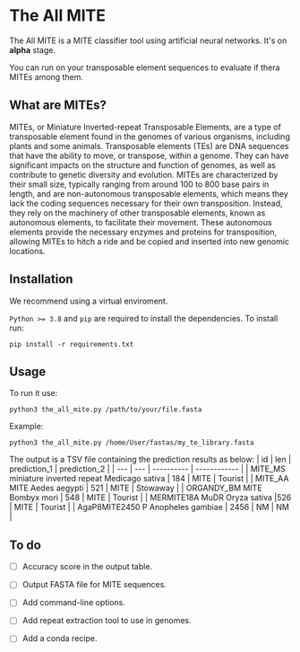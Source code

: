 # The All MITE

The All MITE is a MITE classifier tool using artificial neural networks.
It's on **alpha** stage.

You can run on your transposable element sequences to evaluate if thera MITEs among them.

## What are MITEs?

MITEs, or Miniature Inverted-repeat Transposable Elements, are a type of transposable element found in the genomes of various organisms, including plants and some animals. Transposable elements (TEs) are DNA sequences that have the ability to move, or transpose, within a genome. They can have significant impacts on the structure and function of genomes, as well as contribute to genetic diversity and evolution.
MITEs are characterized by their small size, typically ranging from around 100 to 800 base pairs in length, and are non-autonomous transposable elements, which means they lack the coding sequences necessary for their own transposition. Instead, they rely on the machinery of other transposable elements, known as autonomous elements, to facilitate their movement. These autonomous elements provide the necessary enzymes and proteins for transposition, allowing MITEs to hitch a ride and be copied and inserted into new genomic locations.

## Installation

We recommend using a virtual enviroment.

`Python >= 3.8` and `pip` are required to install the dependencies. To install run:

`pip install -r requirements.txt`

## Usage

To run it use:

`python3 the_all_mite.py /path/to/your/file.fasta`

Example: 

`python3 the_all_mite.py /home/User/fastas/my_te_library.fasta`

The output is a TSV file containing the prediction results as below:
| id | len | prediction_1 | prediction_2 |
| --- | --- | ---------- | ------------ |
| MITE_MS    miniature inverted repeat   Medicago sativa | 184 | MITE | Tourist |
| MITE_AA    MITE    Aedes aegypti | 521 | MITE | Stowaway |
| ORGANDY_BM MITE    Bombyx mori | 548 | MITE | Tourist |
| MERMITE18A MuDR    Oryza sativa   |526 | MITE | Tourist |
| AgaP8MITE2450  P   Anopheles gambiae | 2456 | NM | NM |



## To do

- [ ] Accuracy score in the output table.
- [ ] Output FASTA file for MITE sequences.
- [ ] Add command-line options.
- [ ] Add repeat extraction tool to use in genomes.
- [ ] Add a conda recipe.

